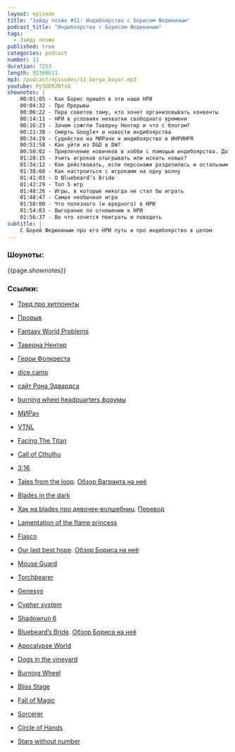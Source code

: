 ```yaml
---
layout: episode
title: "Зайду позже #11: Индибоярство с Борисом Федюкиным"
podcast_title: "Индибоярство с Борисом Федюкиным"
tags:
  - Зайду позже
published: true
categories: podcast
number: 11
duration: 7253
length: 92308611
mp3: /podcast/episodes/11_borya_boyar.mp3
youtube: PySDER2NfsQ
shownotes: |
    00:01:05 - Как Борис пришёл в эти наши НРИ
    00:04:32 - Про Прорывы
    00:06:22 - Пара советов тому, кто хочет организовывать конвенты
    00:14:11 - НРИ в условиях нехватки свободного времени
    00:16:23 - Зачем сожгли Таверну Нентир и что с блогом?
    00:21:38 - Смерть Google+ и новости индибоярства
    00:34:29 - Судейство на МИРаче и индибоярство в ИНРИНРЯ
    00:51:58 - Как уйти из D&D в DW?
    00:58:02 - Привлечение новичков в хобби с помощью индибоярства. Да и вообще про индибоярство
    01:28:15 - Учить игроков отыгрывать или искать новых?
    01:34:12 - Как действовать, если персонажи разделились и остальным скучно?
    01:38:00 - Как настроиться с игроками на одну волну
    01:41:03 - О Bluebeard’s Bride
    01:42:29 - Топ 5 игр
    01:48:26 - Игры, в которые никогда не стал бы играть
    01:48:47 - Самая необычная игра
    01:50:00 - Что полезного (и вредного) в НРИ
    01:54:03 - Выгорание по отношению к НРИ
    01:56:37 - Во что хочется поиграть и поводить
subtitle: |
    С Борей Федюкиным про его НРИ путь и про индибоярство в целом
---
```

### Шоуноты:
{{page.shownotes}}

### Ссылки:
- [Тред про хитпоинты](https://www.reddit.com/r/RPGdesign/comments/blblsm/what_are_some_alternatives_to_hit_points_you_use/)

- [Прорыв](https://vk.com/proryv63)
- [Fantasy World Problems](https://vk.com/fantasyworldproblems)
- [Таверна Нентир](https://www.youtube.com/playlist?list=PL82_MqvS3fBAsoeKt5FYi7Xl-V7Lk7Nk-)
- [Герои Фолкреста](https://vk.com/heroesoffallcrest)
- [dice.camp](https://dice.camp/)
- [сайт Рона Эдвардса](http://adept-press.com)
- [burning wheel headquarters форумы](https://forums.burningwheel.com)
- [МИРач](https://vk.com/miright)
- [VTNL](https://vtnl.ru/)
- [Facing The Titan](https://www.kickstarter.com/projects/gulix/facing-the-titan)
- [Call of Cthulhu](https://www.chaosium.com/call-of-cthulhu-rpg/)
- [3:16](http://gregorhutton.com/boxninja/threesixteen/)
- [Tales from the loop](https://www.modiphius.net/products/tales-from-the-loop-rpg-rulebook). [Обзор Вагранта на неё](https://lockedroom.ru/post/159901404141/tales-from-the-loop)
- [Blades in the dark](https://www.evilhat.com/home/blades-in-the-dark/)
- [Хак на blades про девочек-волшебниц](https://docs.google.com/document/d/1YfRgfikrlzLL_cwIbVuGyh766mUxM_e6ITFuMlPkXfg/edit). [Перевод](https://drive.google.com/file/d/1Prwo6YWtqUkMMfBOsgUHEAdasyHN1f1D/view)
- [Lamentation of the flame princess](http://www.lotfp.com/RPG/)
- [Fiasсo](https://bullypulpitgames.com/games/fiasco/)
- [Our last best hope](https://www.magpiegames.com/our-last-best-hope/). [Обзор Бориса на неё](https://vk.com/wall-108743851_614)
- [Mouse Guard](http://www.mouseguard.net/book/role-playing-game/)
- [Torchbearer](https://www.torchbearerrpg.com/)
- [Genesys](https://www.fantasyflightgames.com/en/products/genesys/)
- [Cypher system](http://cypher-system.com/)
- [Shadowrun 6](https://www.catalystgamelabs.com/2019/05/01/shadowrun-sixth-world-an-all-new-edition-of-cyberpunk-fantasy/)
- [Bluebeard’s Bride](https://www.magpiegames.com/bluebeards-bride/). [Обзор Бориса на неё](https://vk.com/wall-108743851_723)
- [Apocalypse World](http://apocalypse-world.com/)
- [Dogs in the vineyard](https://en.wikipedia.org/wiki/Dogs_in_the_Vineyard)
- [Burning Wheel](https://www.burningwheel.com/)
- [Bliss Stage](http://www.tao-games.com/bliss-stage/)
- [Fall of Magic](https://heartofthedeernicorn.com/product/fall-of-magic-scroll-edition/?v=f9308c5d0596)
- [Sorcerer](http://adept-press.com/games-fantasy-horror/sorcerer/)
- [Circle of Hands](http://adept-press.com/games-fantasy-horror/gray-magick/)
- [Stars without number](https://www.drivethrurpg.com/product/226996/Stars-Without-Number-Revised-Edition)
